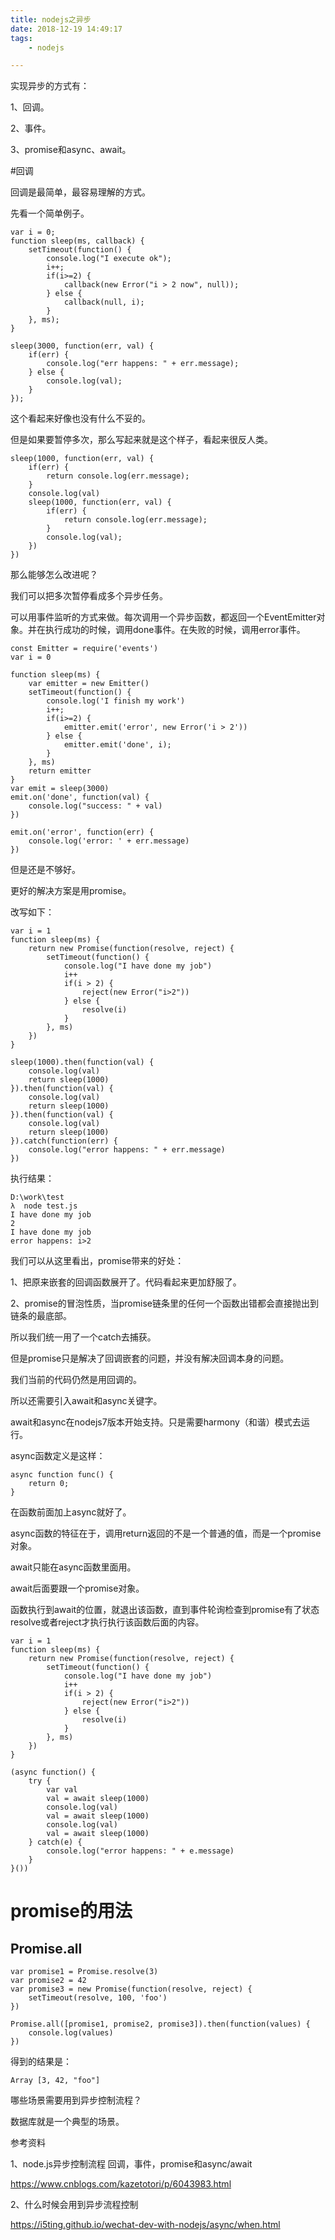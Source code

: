```yaml
---
title: nodejs之异步
date: 2018-12-19 14:49:17
tags:
	- nodejs

---
```




实现异步的方式有：

1、回调。

2、事件。

3、promise和async、await。

#回调

回调是最简单，最容易理解的方式。

先看一个简单例子。

```
var i = 0;
function sleep(ms, callback) {
	setTimeout(function() {
		console.log("I execute ok");
		i++;
		if(i>=2) {
			callback(new Error("i > 2 now", null));
		} else {
			callback(null, i);
		}
	}, ms);
}

sleep(3000, function(err, val) {
	if(err) {
		console.log("err happens: " + err.message);
	} else {
		console.log(val);
	}
});
```

这个看起来好像也没有什么不妥的。

但是如果要暂停多次，那么写起来就是这个样子，看起来很反人类。

```
sleep(1000, function(err, val) {
	if(err) {
		return console.log(err.message);
	}
	console.log(val)
	sleep(1000, function(err, val) {
		if(err) {
			return console.log(err.message);
		}
		console.log(val);
	})
})
```

那么能够怎么改进呢？

我们可以把多次暂停看成多个异步任务。

可以用事件监听的方式来做。每次调用一个异步函数，都返回一个EventEmitter对象。并在执行成功的时候，调用done事件。在失败的时候，调用error事件。

```
const Emitter = require('events')
var i = 0

function sleep(ms) {
	var emitter = new Emitter()
	setTimeout(function() {
		console.log('I finish my work')
		i++;
		if(i>=2) {
			emitter.emit('error', new Error('i > 2'))
		} else {
			emitter.emit('done', i);
		}
	}, ms)
	return emitter
}
var emit = sleep(3000)
emit.on('done', function(val) {
	console.log("success: " + val)
})

emit.on('error', function(err) {
	console.log('error: ' + err.message)
})
```

但是还是不够好。

更好的解决方案是用promise。

改写如下：

```
var i = 1
function sleep(ms) {
	return new Promise(function(resolve, reject) {
		setTimeout(function() {
			console.log("I have done my job")
			i++
			if(i > 2) {
				reject(new Error("i>2"))
			} else {
				resolve(i)
			}
		}, ms)
	})
}

sleep(1000).then(function(val) {
	console.log(val)
	return sleep(1000)
}).then(function(val) {
	console.log(val)
	return sleep(1000)
}).then(function(val) {
	console.log(val)
	return sleep(1000)
}).catch(function(err) {
	console.log("error happens: " + err.message)
})

```

执行结果：

```
D:\work\test
λ  node test.js
I have done my job
2
I have done my job
error happens: i>2
```

我们可以从这里看出，promise带来的好处：

1、把原来嵌套的回调函数展开了。代码看起来更加舒服了。

2、promise的冒泡性质，当promise链条里的任何一个函数出错都会直接抛出到链条的最底部。

所以我们统一用了一个catch去捕获。



但是promise只是解决了回调嵌套的问题，并没有解决回调本身的问题。

我们当前的代码仍然是用回调的。

所以还需要引入await和async关键字。

await和async在nodejs7版本开始支持。只是需要harmony（和谐）模式去运行。



async函数定义是这样：

```
async function func() {
    return 0;
}
```

在函数前面加上async就好了。

async函数的特征在于，调用return返回的不是一个普通的值，而是一个promise对象。

await只能在async函数里面用。

await后面要跟一个promise对象。

函数执行到await的位置，就退出该函数，直到事件轮询检查到promise有了状态resolve或者reject才执行执行该函数后面的内容。

```
var i = 1
function sleep(ms) {
	return new Promise(function(resolve, reject) {
		setTimeout(function() {
			console.log("I have done my job")
			i++
			if(i > 2) {
				reject(new Error("i>2"))
			} else {
				resolve(i)
			}
		}, ms)
	})
}

(async function() {
	try {
		var val
		val = await sleep(1000)
		console.log(val)
		val = await sleep(1000)
		console.log(val)
		val = await sleep(1000)
	} catch(e) {
		console.log("error happens: " + e.message)
	}
}())

```



# promise的用法

## Promise.all

```
var promise1 = Promise.resolve(3)
var promise2 = 42
var promise3 = new Promise(function(resolve, reject) {
	setTimeout(resolve, 100, 'foo')
})

Promise.all([promise1, promise2, promise3]).then(function(values) {
	console.log(values)
})

```

得到的结果是：

```
Array [3, 42, "foo"]
```



哪些场景需要用到异步控制流程？

数据库就是一个典型的场景。



参考资料

1、node.js异步控制流程 回调，事件，promise和async/await

https://www.cnblogs.com/kazetotori/p/6043983.html

2、什么时候会用到异步流程控制

https://i5ting.github.io/wechat-dev-with-nodejs/async/when.html